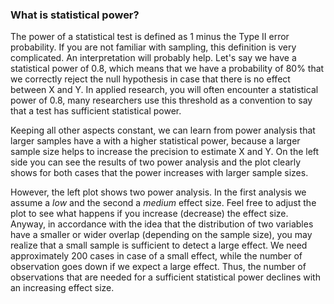 ### What is statistical power?

The power of a statistical test is defined as 1 minus the Type II error probability. If you are not familiar with sampling, this definition is very complicated. An interpretation will probably help. Let's say we have a statistical power of 0.8, which means that we have a probability of 80% that we correctly reject the null hypothesis in case that there is no effect between X and Y. In applied research, you will often encounter a statistical power of 0.8, many researchers use this threshold as a convention to say that a test has sufficient statistical power.

Keeping all other aspects constant, we can learn from power analysis that larger samples have a with a higher statistical power, because a larger sample size helps to increase the precision to estimate X and Y. On the left side you can see the results of two power analysis and the plot clearly shows for both cases that the power increases with larger sample sizes.

However, the left plot shows two power analysis. In the first analysis we assume a *low* and the second a *medium* effect size. Feel free to adjust the plot to see what happens if you increase (decrease) the effect size. Anyway, in accordance with the idea that the distribution of two variables have a smaller or wider overlap (depending on the sample size), you may realize that a small sample is sufficient to detect a large effect. We need approximately 200 cases in case of a small effect, while the number of observation goes down if we expect a large effect. Thus, the number of observations that are needed for a sufficient statistical power declines with an increasing effect size.
